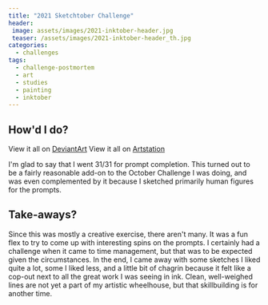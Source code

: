 ```yaml
---
title: "2021 Sketchtober Challenge"
header:
 image: assets/images/2021-inktober-header.jpg
 teaser: /assets/images/2021-inktober-header_th.jpg
categories:
  - challenges
tags:
  - challenge-postmortem
  - art
  - studies
  - painting
  - inktober
---
```

## How'd I do?

View it all on [DeviantArt](https://www.deviantart.com/pandoramic/gallery/80402972/inktober-2021)
View it all on [Artstation](https://www.artstation.com/artwork/nEdlRE)

I'm glad to say that I went 31/31 for prompt completion. This turned out to be a fairly reasonable add-on to the October Challenge I was doing, and was even complemented by it because I sketched primarily human figures for the prompts. 

## Take-aways?

Since this was mostly a creative exercise, there aren't many. It was a fun flex to try to come up with interesting spins on the prompts. I certainly had a challenge when it came to time management, but that was to be expected given the circumstances. In the end, I came away with some sketches I liked quite a lot, some I liked less, and a little bit of chagrin because it felt like a cop-out next to all the great work I was seeing in ink. Clean, well-weighed lines are not yet a part of my artistic wheelhouse, but that skillbuilding is for another time. 